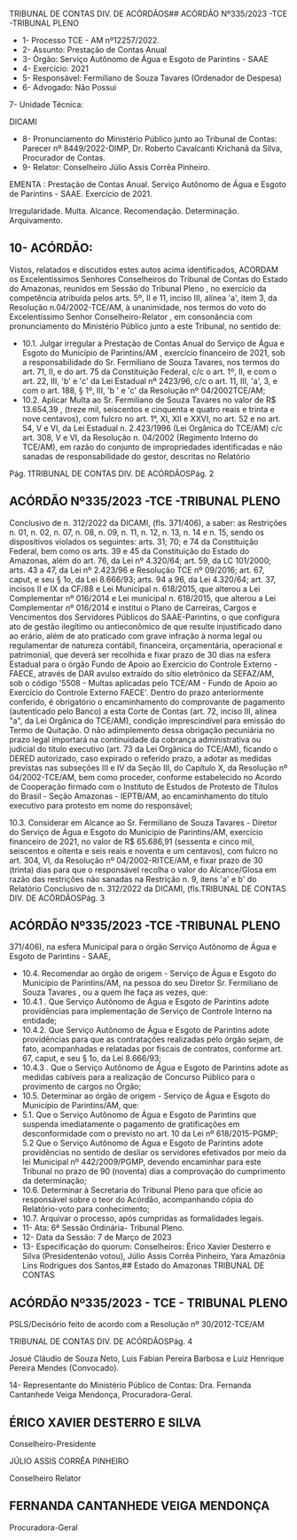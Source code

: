 TRIBUNAL DE CONTAS DIV. DE ACÓRDÃOS## ACÓRDÃO Nº335/2023 -TCE -TRIBUNAL PLENO

- 1- Processo TCE - AM nº12257/2022.
- 2- Assunto: Prestação de Contas Anual
- 3- Órgão: Serviço Autônomo de Água e Esgoto de Parintins - SAAE
- 4- Exercício: 2021
- 5- Responsável: Fermiliano de Souza Tavares (Ordenador de Despesa)
- 6- Advogado: Não Possui

7- Unidade Técnica:

DICAMI

- 8- Pronunciamento  do  Ministério  Público  junto  ao  Tribunal  de  Contas: Parecer  nº 8449/2022-DIMP, Dr. Roberto Cavalcanti Krichanã da Silva, Procurador de Contas.
- 9- Relator: Conselheiro Júlio Assis Corrêa Pinheiro.

EMENTA : Prestação de Contas Anual. Serviço Autônomo de Água e Esgoto de Parintins - SAAE. Exercício de 2021.

Irregularidade. Multa. Alcance. Recomendação. Determinação. Arquivamento.

## 10-  ACÓRDÃO:

Vistos, relatados e discutidos estes autos acima identificados, ACORDAM os Excelentíssimos Senhores Conselheiros do Tribunal de Contas do Estado do Amazonas, reunidos em Sessão do Tribunal Pleno , no exercício da competência atribuída pelos arts. 5º, II e 11, inciso III, alínea 'a', item 3, da Resolução n.04/2002-TCE/AM, à unanimidade, nos termos do voto do Excelentíssimo Senhor Conselheiro-Relator , em consonância com pronunciamento do Ministério Público junto a este Tribunal, no sentido de:

- 10.1. Julgar irregular a Prestação de Contas Anual do Serviço de Água e Esgoto do Município de Parintins/AM , exercício financeiro de 2021, sob  a  responsabilidade  do Sr.  Fermiliano  de  Souza  Tavares, nos termos do art. 71, II, e do art. 75 da Constituição Federal, c/c o art. 1º, II, e com o art. 22, III, 'b' e 'c' da Lei Estadual nº 2423/96, c/c o art. 11, III, 'a', 3, e com o art. 188, § 1º, III, 'b ' e 'c' da Resolução nº 04/2002TCE/AM;
- 10.2. Aplicar  Multa ao Sr. Fermiliano  de  Souza  Tavares no  valor  de R$ 13.654,39 ,  (treze mil, seiscentos e cinquenta e quatro reais e trinta e nove centavos), com fulcro no art. 1°, XI, XII e XXVI, no art. 52 e no art. 54, V e VI, da Lei Estadual n. 2.423/1996 (Lei Orgânica do TCE/AM) c/c art.  308,  V  e  VI,  da  Resolução  n.  04/2002  (Regimento  Interno  do TCE/AM), em razão do conjunto de impropriedades identificadas e não sanadas de responsabilidade do gestor, descritas no Relatório

Pág. 1TRIBUNAL DE CONTAS DIV. DE ACÓRDÃOSPág. 2

## ACÓRDÃO Nº335/2023 -TCE -TRIBUNAL PLENO

Conclusivo  de  n.  312/2022  da  DICAMI, (fls.  371/406), a  saber: as Restrições n. 01, n. 02, n. 07, n. 08, n. 09, n. 11, n. 12, n. 13, n. 14 e n. 15, sendo os dispositivos violados os seguintes: arts. 31; 70; e 74 da Constituição Federal, bem como os arts. 39 e 45 da Constituição do Estado do Amazonas, além do art. 76, da Lei nº 4.320/64; art. 59, da LC 101/2000; arts. 43 a 47, da Lei nº 2.423/96 e Resolução TCE nº 09/2016; art. 67, caput, e seu § 1o, da Lei 8.666/93; arts. 94 a 96, da Lei 4.320/64; art. 37, incisos II e IX da CF/88 e Lei Municipal n. 618/2015, que alterou a  Lei  Complementar  nº  016/2014   e  Lei  municipal  n.  618/2015,  que alterou a Lei Complementar nº 016/2014 e institui o Plano de Carreiras, Cargos e Vencimentos dos Servidores Públicos do SAAE-Parintins, o que configura ato de gestão ilegítimo ou antieconômico de que resulte injustificado dano ao erário, além de ato praticado com grave infração à norma legal ou regulamentar de natureza contábil, financeira, orçamentária, operacional e patrimonial, que deverá ser recolhida e fixar prazo de 30 dias na esfera Estadual para o órgão Fundo de Apoio ao Exercício do Controle Externo - FAECE, através de DAR avulso extraído do sítio eletrônico da SEFAZ/AM, sob o código '5508 - Multas aplicadas pelo  TCE/AM  -  Fundo  de  Apoio  ao  Exercício  do  Controle  Externo  FAECE'.  Dentro  do  prazo  anteriormente  conferido,  é  obrigatório  o encaminhamento  do  comprovante  de  pagamento  (autenticado  pelo Banco)  a  esta  Corte  de  Contas  (art.  72,  inciso  III,  alínea  "a",  da  Lei Orgânica do TCE/AM), condição imprescindível para emissão do Termo de Quitação. O não adimplemento dessa obrigação pecuniária no prazo legal importará na continuidade da cobrança administrativa ou judicial do  título  executivo  (art.  73  da  Lei  Orgânica  do  TCE/AM),  ficando  o DERED autorizado, caso expirado o referido prazo, a adotar as medidas previstas  nas  subseções  III  e  IV  da  Seção  III,  do  Capítulo  X,  da Resolução nº 04/2002-TCE/AM, bem como proceder, conforme estabelecido  no  Acordo  de  Cooperação  firmado  com  o  Instituto  de Estudos de Protesto de Títulos do Brasil - Seção Amazonas - IEPTB/AM, ao  encaminhamento  do  título  executivo  para  protesto  em  nome  do responsável;

10.3. Considerar em Alcance ao Sr. Fermiliano de Souza Tavares - Diretor do Serviço de Água e Esgoto do Município de Parintins/AM, exercício financeiro  de  2021,  no  valor  de R$  65.686,91 (sessenta  e  cinco  mil, seiscentos e oitenta e seis reais e noventa e um centavos), com fulcro no art. 304, VI, da Resolução nº 04/2002-RITCE/AM, e fixar prazo de 30 (trinta) dias para que o responsável recolha o valor do Alcance/Glosa em razão das restrições não sanadas na Restrição n.  9, itens 'a' e b' do Relatório Conclusivo de n. 312/2022 da DICAMI, (fls.TRIBUNAL DE CONTAS DIV. DE ACÓRDÃOSPág. 3

## ACÓRDÃO Nº335/2023 -TCE -TRIBUNAL PLENO

371/406), na esfera Municipal para o órgão Serviço Autônomo de Água e Esgoto de Parintins - SAAE,

- 10.4. Recomendar ao  órgão  de  origem  -  Serviço  de  Água  e  Esgoto  do Município de Parintins/AM, na pessoa do seu Diretor Sr. Fermiliano de Souza Tavares , ou a quem lhe faça as vezes, que:
- 10.4.1 .  Que  Serviço  Autônomo  de  Água  e  Esgoto  de  Parintins adote providências para implementação de Serviço de Controle Interno na entidade;
- 10.4.2. Que  Serviço  Autônomo  de  Água  e  Esgoto  de  Parintins adote  providências  para  que  as  contratações  realizadas  pelo órgão sejam, de fato, acompanhadas e relatadas por fiscais de contratos, conforme art. 67, caput, e seu § 1o, da Lei 8.666/93;
- 10.4.3 . Que o Serviço Autônomo de Água e Esgoto de Parintins adote as medidas cabíveis para a realização de Concurso Público para o provimento de cargos no Órgão;
- 10.5. Determinar ao  órgão  de  origem  -  Serviço  de  Água  e  Esgoto  do Município de Parintins/AM, que:
- 5.1. Que  o  Serviço  Autônomo  de  Água  e  Esgoto  de  Parintins  que suspenda imediatamente o pagamento de gratificações em desconformidade com o previsto no art. 10 da Lei nº 618/2015-PGMP; 5.2 Que  o  Serviço  Autônomo  de  Água  e  Esgoto  de  Parintins  adote providências no sentido de desliar os servidores efetivados por meio da lei Municipal  nº  442/2009/PGMP,  devendo  encaminhar  para  este Tribunal no prazo de 90 (noventa) dias a comprovação do cumprimento da determinação;
- 10.6. Determinar à Secretaria do Tribunal Pleno para que oficie ao responsável  sobre o teor do Acórdão, acompanhando  cópia  do Relatório-voto para conhecimento;
- 10.7. Arquivar o processo, após cumpridas as formalidades legais.
- 11-  Ata: 6ª Sessão Ordinária- Tribunal Pleno.
- 12-  Data da Sessão: 7 de Março de 2023
- 13-  Especificação do quorum: Conselheiros: Érico Xavier Desterro e Silva (Presidentenão votou),  Júlio  Assis  Corrêa  Pinheiro,  Yara  Amazônia  Lins  Rodrigues  dos  Santos,## Estado do Amazonas TRIBUNAL DE CONTAS

## ACÓRDÃO Nº335/2023 - TCE - TRIBUNAL PLENO

PSLS/Decisório feito de acordo com a Resolução nº 30/2012-TCE/AM

TRIBUNAL DE CONTAS DIV. DE ACÓRDÃOSPág. 4

Josué Cláudio de Souza Neto, Luis Fabian Pereira Barbosa e Luiz Henrique Pereira Mendes (Convocado).

14-  Representante do Ministério Público de Contas: Dra. Fernanda Cantanhede Veiga Mendonça, Procuradora-Geral.

## ÉRICO XAVIER DESTERRO E SILVA

Conselheiro-Presidente

JÚLIO ASSIS CORRÊA PINHEIRO

Conselheiro Relator

## FERNANDA CANTANHEDE VEIGA MENDONÇA

Procuradora-Geral